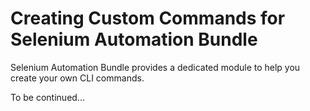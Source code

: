 # Creating Custom Commands for Selenium Automation Bundle

Selenium Automation Bundle provides a dedicated module to help you create your own CLI commands.

To be continued...